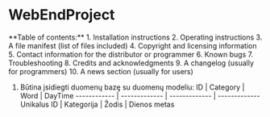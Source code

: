 <h1>WebEndProject</h1>
**Table of contents:**
1. Installation instructions
2. Operating instructions
3. A file manifest (list of files included)
4. Copyright and licensing information
5. Contact information for the distributor or programmer
6. Known bugs
7. Troubleshooting
8. Credits and acknowledgments
9. A changelog (usually for programmers)
10. A news section (usually for users)

1. Būtina įsidiegti duomenų bazę su duomenų modeliu:
ID | Category | Word | DayTime
------------ | ------------- | ------------- | -------------
Unikalus ID  | Kategorija | Žodis | Dienos metas

